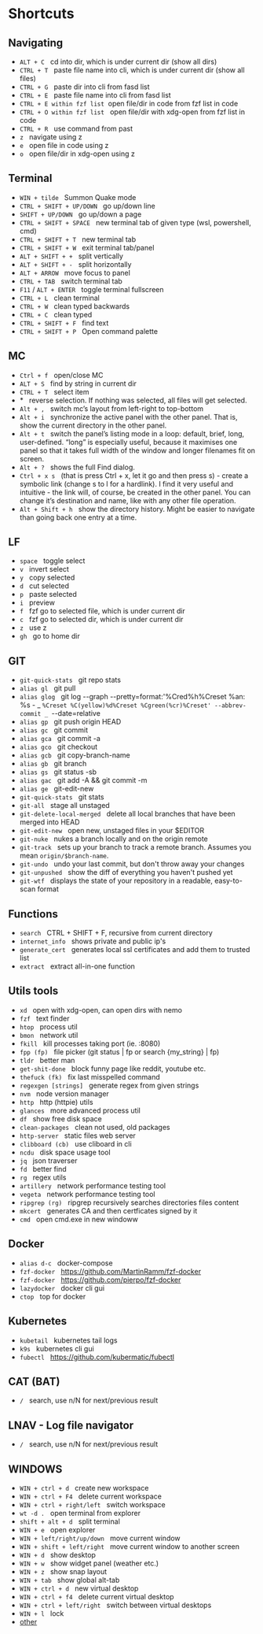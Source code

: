 # Shortcuts

## Navigating

- `ALT + C` &nbsp; cd into dir, which is under current dir (show all dirs)
- `CTRL + T` &nbsp; paste file name into cli, which is under current dir (show all files)
- `CTRL + G` &nbsp; paste dir into cli from fasd list
- `CTRL + E` &nbsp; paste file name into cli from fasd list
- `CTRL + E within fzf list`&nbsp; open file/dir in code from fzf list in code
- `CTRL + O within fzf list` &nbsp; open file/dir with xdg-open from fzf list in code
- `CTRL + R` &nbsp; use command from past
- `z` &nbsp; navigate using z
- `e` &nbsp; open file in code using z
- `o` &nbsp; open file/dir in xdg-open using z

## Terminal

- `WIN + tilde` &nbsp; Summon Quake mode
- `CTRL + SHIFT + UP/DOWN` &nbsp; go up/down line
- `SHIFT + UP/DOWN` &nbsp; go up/down a page
- `CTRL + SHIFT + SPACE` &nbsp; new terminal tab of given type (wsl, powershell, cmd)
- `CTRL + SHIFT + T` &nbsp; new terminal tab
- `CTRL + SHIFT + W` &nbsp; exit terminal tab/panel
- `ALT + SHIFT + +` &nbsp; split vertically
- `ALT + SHIFT + -` &nbsp; split horizontally
- `ALT + ARROW`  &nbsp; move focus to panel
- `CTRL + TAB` &nbsp; switch terminal tab
- `F11` / `ALT + ENTER` &nbsp; toggle terminal fullscreen
- `CTRL + L` &nbsp; clean terminal
- `CTRL + W` &nbsp; clean typed backwards
- `CTRL + C` &nbsp; clean typed
- `CTRL + SHIFT + F` &nbsp; find text
- `CTRL + SHIFT + P` &nbsp; Open command palette

## MC

- `Ctrl + f` &nbsp; open/close MC
- `ALT + S` &nbsp; find by string in current dir
- `CTRL + T` &nbsp; select item
- \* &nbsp; reverse selection. If nothing was selected, all files will get selected.
- `Alt + ,` &nbsp; switch mc’s layout from left-right to top-bottom
- `Alt + i` &nbsp; synchronize the active panel with the other panel. That is, show the current directory in the other panel.
- `Alt + t` &nbsp; switch the panel’s listing mode in a loop: default, brief, long, user-defined. “long” is especially useful, because it maximises one panel so that it takes full width of the window and longer filenames fit on screen.
- `Alt + ?` &nbsp; shows the full Find dialog.
- `Ctrl + x s` &nbsp; (that is press Ctrl + x, let it go and then press s) - create a symbolic link (change s to l for a hardlink). I find it very useful and intuitive - the link will, of course, be created in the other panel. You can change it’s destination and name, like with any other file operation.
- `Alt + Shift + h` &nbsp; show the directory history. Might be easier to navigate than going back one entry at a time.

## LF

- `space` &nbsp; toggle select
- `v` &nbsp; invert select
- `y` &nbsp; copy selected
- `d` &nbsp; cut selected
- `p` &nbsp; paste selected
- `i` &nbsp; preview
- `f` &nbsp; fzf go to selected file, which is under current dir
- `c` &nbsp; fzf go to selected dir, which is under current dir
- `z` &nbsp; use z
- `gh` &nbsp; go to home dir

## GIT

- `git-quick-stats` &nbsp; git repo stats
- `alias gl` &nbsp; git pull
- `alias glog` &nbsp; git log --graph --pretty=format:'%Cred%h%Creset %an: %s - _ `%Creset %C(yellow)%d%Creset %Cgreen(%cr)%Creset' --abbrev-commit _ `--date=relative
- `alias gp` &nbsp; git push origin HEAD
- `alias gc` &nbsp; git commit
- `alias gca` &nbsp; git commit -a
- `alias gco` &nbsp; git checkout
- `alias gcb` &nbsp; git copy-branch-name
- `alias gb` &nbsp; git branch
- `alias gs` &nbsp; git status -sb
- `alias gac` &nbsp; git add -A && git commit -m
- `alias ge` &nbsp; git-edit-new
- `git-quick-stats` &nbsp; git stats
- `git-all` &nbsp; stage all unstaged
- `git-delete-local-merged` &nbsp; delete all local branches that have been merged into HEAD
- `git-edit-new` &nbsp; open new, unstaged files in your $EDITOR
- `git-nuke` &nbsp; nukes a branch locally and on the origin remote
- `git-track` &nbsp; sets up your branch to track a remote branch. Assumes you mean `origin/$branch-name`.
- `git-undo` &nbsp; undo your last commit, but don't throw away your changes
- `git-unpushed` &nbsp; show the diff of everything you haven't pushed yet
- `git-wtf` &nbsp; displays the state of your repository in a readable, easy-to-scan format

## Functions

- `search` &nbsp; CTRL + SHIFT + F, recursive from current directory
- `internet_info` &nbsp; shows private and public ip's
- `generate_cert` &nbsp; generates local ssl certificates and add them to trusted list
- `extract` &nbsp; extract all-in-one function

## Utils tools

- `xd` &nbsp; open with xdg-open, can open dirs with nemo
- `fzf` &nbsp; text finder
- `htop` &nbsp; process util
- `bmon` &nbsp; network util
- `fkill` &nbsp; kill processes taking port (ie. :8080)
- `fpp (fp)` &nbsp; file picker (git status | fp or search {my_string} | fp)
- `tldr` &nbsp; better man
- `get-shit-done` &nbsp; block funny page like reddit, youtube etc.
- `thefuck (fk)` &nbsp; fix last misspelled command
- `regexgen [strings]` &nbsp; generate regex from given strings
- `nvm` &nbsp; node version manager
- `http` &nbsp; http (httpie) utils
- `glances` &nbsp; more advanced process util
- `df` &nbsp; show free disk space
- `clean-packages` &nbsp; clean not used, old packages
- `http-server` &nbsp; static files web server
- `clibboard (cb)` &nbsp; use cliboard in cli
- `ncdu` &nbsp; disk space usage tool
- `jq` &nbsp; json traverser
- `fd` &nbsp; better find
- `rg` &nbsp; regex utils
- `artillery` &nbsp; network performance testing tool
- `vegeta` &nbsp; network performance testing tool
- `ripgrep (rg)` &nbsp; ripgrep recursively searches directories files content
- `mkcert` &nbsp; generates CA and then certficates signed by it
- `cmd` &nbsp; open cmd.exe in new windoww

## Docker

- `alias d-c` &nbsp; docker-compose
- `fzf-docker` &nbsp; https://github.com/MartinRamm/fzf-docker
- `fzf-docker` &nbsp; https://github.com/pierpo/fzf-docker
- `lazydocker` &nbsp; docker cli gui
- `ctop` &nbsp; top for docker

## Kubernetes

- `kubetail` &nbsp; kubernetes tail logs
- `k9s` &nbsp; kubernetes cli gui
- `fubectl` &nbsp; https://github.com/kubermatic/fubectl

## CAT (BAT)

- `/` &nbsp; search, use n/N for next/previous result

## LNAV - Log file navigator

- `/` &nbsp; search, use n/N for next/previous result

## WINDOWS

- `WIN + ctrl + d` &nbsp; create new workspace
- `WIN + ctrl + F4` &nbsp; delete current workspace
- `WIN + ctrl + right/left` &nbsp; switch workspace
- `wt -d .` &nbsp; open terminal from explorer
- `shift + alt + d` &nbsp; split terminal
- `WIN + e` &nbsp; open explorer
- `WIN + left/right/up/down` &nbsp; move current window
- `WIN + shift + left/right` &nbsp; move current window to another screen
- `WIN + d` &nbsp; show desktop
- `WIN + w` &nbsp; show widget panel (weather etc.)
- `WIN + z` &nbsp; show snap layout
- `WIN + tab` &nbsp; show global alt-tab
- `WIN + ctrl + d` &nbsp; new virtual desktop
- `WIN + ctrl + f4` &nbsp; delete current virtual desktop
- `WIN + ctrl + left/right` &nbsp; switch between virtual desktops
- `WIN + l` &nbsp; lock
- [other](https://techpp.com/2021/08/20/windows-11-keyboard-shortcuts-the-ultimate-list/)
